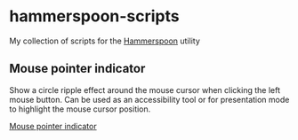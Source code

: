 # hammerspoon-scripts
My collection of scripts for the [Hammerspoon](http://www.hammerspoon.org) utility

## Mouse pointer indicator
Show a circle ripple effect around the mouse cursor when clicking the left mouse button. Can be used as an accessibility tool or for presentation mode to highlight the mouse cursor position.

[Mouse pointer indicator](movies/mouse-pointer-indicator.webm)
